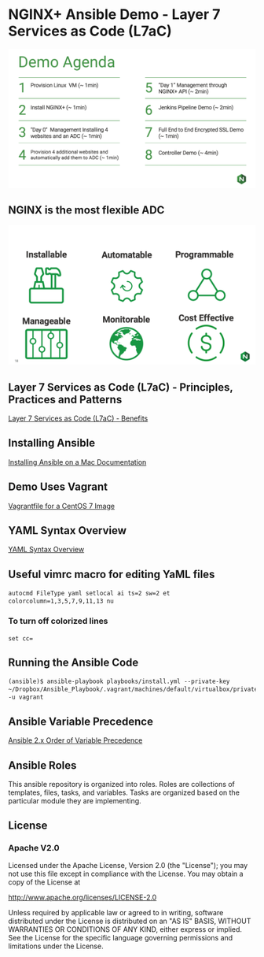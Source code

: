 # NGINX+ Ansible Demo - Layer 7 Services as Code (L7aC)

[![NGINX+ Ansible Demo](docs/ansible_demo.png)](https://www.nginx.com/products/nginx/ "NGINX+")

## NGINX is the most flexible ADC 
[![NGINX+ Ansible Demo](docs/flexible.png)](https://www.nginx.com/products/nginx/ "NGINX+")


## Layer 7 Services as Code (L7aC) -  Principles, Practices and Patterns
[Layer 7 Services as Code (L7aC) -  Benefits](docs/L7AC.md)

## Installing Ansible

[Installing Ansible on a Mac Documentation](docs/INSTALL.md)

## Demo Uses Vagrant

[Vagrantfile for a CentOS 7 Image](vagrant/Vagrantfile)

## YAML Syntax Overview

[YAML Syntax Overview](https://learn.getgrav.org/advanced/yaml)


## Useful vimrc macro for editing YaML files
```
autocmd FileType yaml setlocal ai ts=2 sw=2 et colorcolumn=1,3,5,7,9,11,13 nu
```
### To turn off colorized lines
```
set cc=
```


## Running the Ansible Code

```
(ansible)$ ansible-playbook playbooks/install.yml --private-key ~/Dropbox/Ansible_Playbook/.vagrant/machines/default/virtualbox/private_key -u vagrant
```

## Ansible Variable Precedence

[Ansible 2.x Order of Variable Precedence](docs/PRECEDENCE.md)


## Ansible Roles
This ansible repository is organized into roles. Roles are collections of templates, files, tasks,
and variables. Tasks are organized based on the particular module they are implementing. 

## License
### Apache V2.0

Licensed under the Apache License, Version 2.0 (the "License"); you may not use this file except in compliance with the License. You may obtain a copy of the License at

http://www.apache.org/licenses/LICENSE-2.0

Unless required by applicable law or agreed to in writing, software distributed under the License is distributed on an "AS IS" BASIS, WITHOUT WARRANTIES OR CONDITIONS OF ANY KIND, either express or implied. See the License for the specific language governing permissions and limitations under the License.
